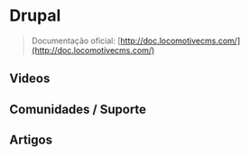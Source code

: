 # Drupal

> Documentação oficial: [http://doc.locomotivecms.com/](http://doc.locomotivecms.com/)

## Videos

## Comunidades / Suporte

## Artigos
